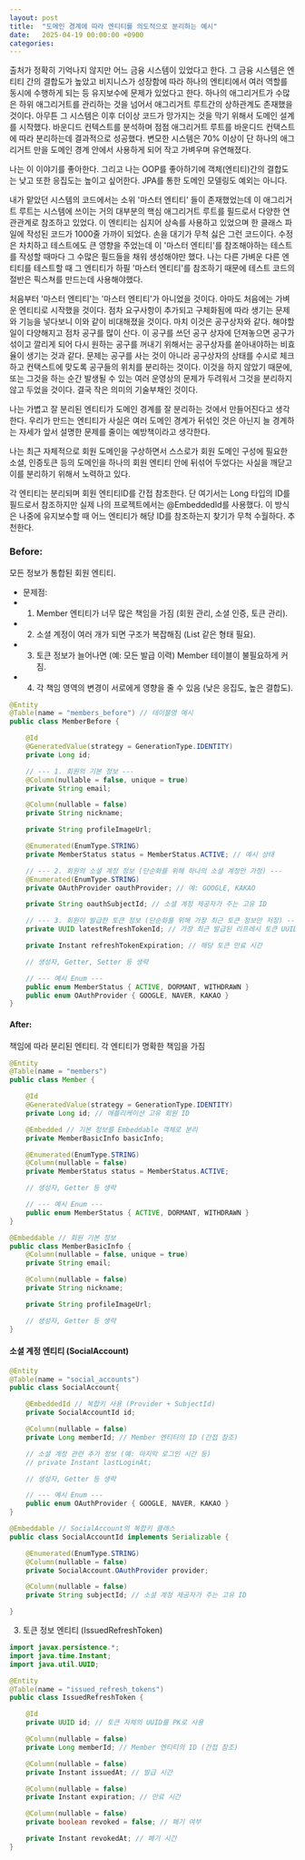 ```yaml
---
layout: post
title:  "도메인 경계에 따라 엔티티를 의도적으로 분리하는 예시"
date:   2025-04-19 00:00:00 +0900
categories: 
---
```

출처가 정확히 기억나지 않지만 어느 금융 시스템이 있었다고 한다. 그 금융 시스템은 엔티티 간의 결합도가 높았고 비지니스가 성장함에 따라 하나의 엔티티에서 여러 역할를 동시에 수행하게 되는 등 유지보수에 문제가 있었다고 한다. 하나의 애그리거트가 수많은 하위 애그리거트를 관리하는 것을 넘어서 애그리거트 루트간의 상하관계도 존재했을 것이다. 아무튼 그 시스템은 이후 더이상 코드가 망가지는 것을 막기 위해서 도메인 설계를 시작했다. 바운디드 컨텍스트를 분석하며 점점 애그리거트 루트를 바운디드 컨택스트에 따라 분리하는데 결과적으로 성공했다. 변모한 시스템은 70% 이상이 단 하나의 애그리거트 만을 도메인 경계 안에서 사용하게 되어 작고 가벼우며 유연해졌다.

 나는 이 이야기를 좋아한다. 그리고 나는 OOP를 좋아하기에 객체(엔티티)간의 결합도는 낮고 또한 응집도는 높이고 싶어한다. JPA를 통한 도메인 모델링도 예외는 아니다. 
 
내가 맡았던 시스템의 코드에서는 소위 '마스터 엔티티' 들이 존재했었는데 이 애그리거트 루트는 시스템에 쓰이는 거의 대부분의 핵심 애그리거트 루트를 필드로서 다양한 연관관계로 참조하고 있었다. 이 엔티티는 심지어 상속를 사용하고 있었으며 한 클래스 파일에 작성된 코드가 1000줄 가까이 되었다. 손을 대기가 무척 싫은 그런 코드이다. 수정은 차치하고 테스트에도 큰 영향을 주었는데 이 '마스터 엔티티'를 참조해야하는 테스트를 작성할 때마다 그 수많은 필드들을 채워 생성해야만 했다. 나는 다른 가벼운 다른 엔티티를 테스트할 때 그 엔티티가 하필 '마스터 엔티티'를 참조하기 때문에 테스트 코드의 절반은 픽스쳐를 만드는데 사용해야했다.

처음부터 '마스터 엔티티'는 '마스터 엔티티'가 아니었을 것이다. 아마도 처음에는 가벼운 엔티티로 시작했을 것이다. 점차 요구사항이 추가되고 구체화됨에 따라 생기는 문제와 기능을 넣다보니 이와 같이 비대해졌을 것이다. 마치 이것은 공구상자와 같다. 해야할 일이 다양해지고 점차 공구를 많이 산다. 이 공구를 쓰던 공구 상자에 던져놓으면 공구가 섞이고 깔리게 되어 다시 원하는 공구를 꺼내기 위해서는 공구상자를 쏟아내야하는 비효율이 생기는 것과 같다. 문제는 공구를 사는 것이 아니라 공구상자의 상태를 수시로 체크하고 컨택스트에 맞도록 공구들의 위치를 분리하는 것이다. 이것을 하지 않았기 때문에, 또는 그것을 하는 순간 발생될 수 있는 여러 운영상의 문제가 두려워서 그것을 분리하지 않고 두었을 것이다. 결국 작은 의미의 기술부채인 것이다.

나는 가볍고 잘 분리된 엔티티가 도메인 경계를 잘 분리하는 것에서 만들어진다고 생각한다. 우리가 만드는 엔티티가 사실은 여러 도메인 경계가 뒤섞인 것은 아닌지 늘 경계하는 자세가 앞서 설명한 문제를 줄이는 예방책이라고 생각한다.

나는 최근 자체적으로 회원 도메인을 구상하면서 스스로가 회원 도메인 구성에 필요한 소셜, 인증토큰 등의 도메인을 하나의 회원 엔티티 안에 뒤섞어 두었다는 사실을 깨닫고 이를 분리하기 위해서 노력하고 있다.

각 엔티티는 분리되며 회원 엔티티ID를 간접 참조한다. 단 여기서는 Long 타입의 ID를 필드로서 참조하지만 실제 나의 프로젝트에서는 @EmbeddedId를 사용했다. 이 방식은 나중에 유지보수할 때 어느 엔티티가 해당 ID를 참조하는지 찾기가 무척 수월하다. 추천한다.



### Before:
모든 정보가 통합된 회원 엔티티.  
* 문제점:
* 1. Member 엔티티가 너무 많은 책임을 가짐 (회원 관리, 소셜 인증, 토큰 관리).
* 2. 소셜 계정이 여러 개가 되면 구조가 복잡해짐 (List<SocialInfo> 같은 형태 필요).
* 3. 토큰 정보가 늘어나면 (예: 모든 발급 이력) Member 테이블이 불필요하게 커짐.
* 4. 각 책임 영역의 변경이 서로에게 영향을 줄 수 있음 (낮은 응집도, 높은 결합도).


```java
@Entity
@Table(name = "members_before") // 테이블명 예시
public class MemberBefore {

    @Id
    @GeneratedValue(strategy = GenerationType.IDENTITY)
    private Long id;

    // --- 1. 회원의 기본 정보 ---
    @Column(nullable = false, unique = true)
    private String email;

    @Column(nullable = false)
    private String nickname;

    private String profileImageUrl;

    @Enumerated(EnumType.STRING)
    private MemberStatus status = MemberStatus.ACTIVE; // 예시 상태

    // --- 2. 회원의 소셜 계정 정보 (단순화를 위해 하나의 소셜 계정만 가정) ---
    @Enumerated(EnumType.STRING)
    private OAuthProvider oauthProvider; // 예: GOOGLE, KAKAO

    private String oauthSubjectId; // 소셜 계정 제공자가 주는 고유 ID

    // --- 3. 회원이 발급한 토큰 정보 (단순화를 위해 가장 최근 토큰 정보만 저장) ---
    private UUID latestRefreshTokenId; // 가장 최근 발급된 리프레시 토큰 UUID

    private Instant refreshTokenExpiration; // 해당 토큰 만료 시간

    // 생성자, Getter, Setter 등 생략

    // --- 예시 Enum ---
    public enum MemberStatus { ACTIVE, DORMANT, WITHDRAWN }
    public enum OAuthProvider { GOOGLE, NAVER, KAKAO }
}
```


#### After: 
책임에 따라 분리된 엔티티. 각 엔티티가 명확한 책임을 가짐
```java
@Entity
@Table(name = "members")
public class Member {

    @Id
    @GeneratedValue(strategy = GenerationType.IDENTITY)
    private Long id; // 애플리케이션 고유 회원 ID

    @Embedded // 기본 정보를 Embeddable 객체로 분리
    private MemberBasicInfo basicInfo;

    @Enumerated(EnumType.STRING)
    @Column(nullable = false)
    private MemberStatus status = MemberStatus.ACTIVE;

    // 생성자, Getter 등 생략

    // --- 예시 Enum ---
    public enum MemberStatus { ACTIVE, DORMANT, WITHDRAWN }
}

@Embeddable // 회원 기본 정보
public class MemberBasicInfo {
    @Column(nullable = false, unique = true)
    private String email;

    @Column(nullable = false)
    private String nickname;

    private String profileImageUrl;

    // 생성자, Getter 등 생략
}
```


#### 소셜 계정 엔티티 (SocialAccount)

```java
@Entity
@Table(name = "social_accounts")
public class SocialAccount{

    @EmbeddedId // 복합키 사용 (Provider + SubjectId)
    private SocialAccountId id;

    @Column(nullable = false)
    private Long memberId; // Member 엔티티의 ID (간접 참조)

    // 소셜 계정 관련 추가 정보 (예: 마지막 로그인 시간 등)
    // private Instant lastLoginAt;

    // 생성자, Getter 등 생략

    // --- 예시 Enum ---
    public enum OAuthProvider { GOOGLE, NAVER, KAKAO }
}

@Embeddable // SocialAccount의 복합키 클래스
public class SocialAccountId implements Serializable {

    @Enumerated(EnumType.STRING)
    @Column(nullable = false)
    private SocialAccount.OAuthProvider provider;

    @Column(nullable = false)
    private String subjectId; // 소셜 계정 제공자가 주는 고유 ID

}
```

3. 토큰 정보 엔티티 (IssuedRefreshToken)

```java
import javax.persistence.*;
import java.time.Instant;
import java.util.UUID;

@Entity
@Table(name = "issued_refresh_tokens")
public class IssuedRefreshToken {

    @Id
    private UUID id; // 토큰 자체의 UUID를 PK로 사용

    @Column(nullable = false)
    private Long memberId; // Member 엔티티의 ID (간접 참조)

    @Column(nullable = false)
    private Instant issuedAt; // 발급 시간

    @Column(nullable = false)
    private Instant expiration; // 만료 시간

    @Column(nullable = false)
    private boolean revoked = false; // 폐기 여부

    private Instant revokedAt; // 폐기 시간 
}
```